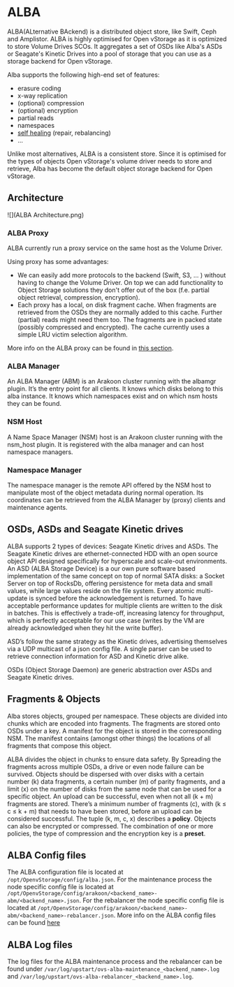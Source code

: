 # ALBA
ALBA(ALternative BAckend) is a distributed object store, like Swift, Ceph and Amplistor. ALBA is highly optimised for Open vStorage as it is optimized to store Volume Drives SCOs. It aggregates a set of OSDs like Alba's ASDs or Seagate's Kinetic Drives into a pool of storage that you can use as a storage backend for Open vStorage.

Alba supports the following high-end set of features:
* erasure coding
* x-way replication
* (optional) compression
* (optional) encryption
* partial reads
* namespaces
* [self healing](selfhealing.md) (repair, rebalancing)
* ...

Unlike most alternatives, ALBA is a consistent store. Since it is optimised for the types of objects Open vStorage's volume driver needs to store and retrieve, Alba has become the default object storage backend for Open vStorage.


## Architecture

![](ALBA Architecture.png)

### ALBA Proxy
ALBA currently run a proxy service on the same host as the Volume Driver.

Using proxy has some advantages:
* We can easily add more protocols to the backend (Swift, S3, ... ) without having to change the Volume Driver. On top we can add functionality to Object Storage solutions they don't offer out of the box (f.e. partial object retrieval, compression, encryption).
* Each proxy has a local, on disk fragment cache. When fragments are retrieved from the OSDs they are normally added to this cache. Further (partial) reads might need them too. The fragments are in packed state (possibly compressed and encrypted). The cache currently uses a simple LRU victim selection algorithm.

More info on the ALBA proxy can be found in [this section](albaproxy.md).

### ALBA Manager
An ALBA Manager (ABM) is an Arakoon cluster running with the albamgr plugin. It’s the entry point for all clients. It knows which disks belong to this alba instance. It knows which namespaces exist and on which nsm hosts they can be found.

### NSM Host
A Name Space Manager (NSM) host is an Arakoon cluster running with the nsm_host plugin. It is registered with the alba manager and can host namespace managers.

### Namespace Manager
The namespace manager is the remote API offered by the NSM host to manipulate most of the object metadata during normal operation. Its coordinates can be retrieved from the ALBA Manager by (proxy) clients and maintenance agents.


## OSDs, ASDs and Seagate Kinetic drives
ALBA supports 2 types of devices: Seagate Kinetic drives and ASDs. The Seagate Kinetic drives are ethernet-connected HDD with an open source object API designed specifically for hyperscale and scale-out environments. An ASD (ALBA Storage Device) is a our own pure software based implementation of the same concept on top of normal SATA disks: a Socket Server on top of RocksDb, offering persistence for meta data and small values, while large values reside on the file system. Every atomic multi-update is synced before the acknowledgement is returned. To have acceptable performance updates for multiple clients are written to the disk in batches. This is effectively a trade-off, increasing latency for throughput, which is perfectly acceptable for our use case (writes by the VM are already acknowledged when they hit the write buffer).

ASD’s follow the same strategy as the Kinetic drives, advertising themselves via a UDP multicast of a json config file. A single parser can be used to retrieve connection information for ASD and Kinetic drive alike.

OSDs (Object Storage Daemon) are generic abstraction over ASDs and Seagate Kinetic drives.

## Fragments & Objects
Alba stores objects, grouped per namespace. These objects are divided into chunks which are encoded into fragments. The fragments are stored onto OSDs under a key.
A manifest for the object is stored in the corresponding NSM. The manifest contains (amongst other things) the locations of all fragments
that compose this object.

ALBA divides the object in chunks to ensure data safety. By Spreading the fragments across multiple OSDs, a drive or even node failure can be survived. Objects should be dispersed with over disks with a certain number (k) data fragments, a certain number (m) of parity fragments, and a limit (x) on the number of disks from the same node that can be used for a specific object. An upload can be successful, even when not all (k + m) fragments are stored. There’s a minimum number of fragments (c), with (k ≤ c ≤ k + m) that needs to have been stored, before an upload can be considered successful. The tuple (k, m, c, x) describes a **policy**.
Objects can also be encrypted or compressed. The combination of one or more policies, the type of compression and the encryption key is a **preset**.


## ALBA Config files
The ALBA configuration file is located at `/opt/OpenvStorage/config/alba.json`. For the maintenance process the node specific config file is located at `/opt/OpenvStorage/config/arakoon/<backend_name>-abm/<backend_name>.json`.
For the rebalancer the node specific config file is located at `/opt/OpenvStorage/config/arakoon/<backend_name>-abm/<backend_name>-rebalancer.json`. More info on the ALBA config files can be found [here](../../Administration/Configs/alba.md)


## ALBA Log files
The log files for the ALBA maintenance process and the rebalancer can be found under `/var/log/upstart/ovs-alba-maintenance_<backend_name>.log` and `/var/log/upstart/ovs-alba-rebalancer_<backend_name>.log`.
